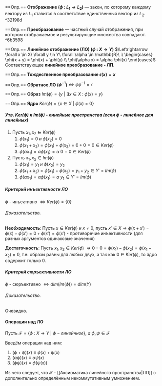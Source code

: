 ==Опр.== **Отображение ($\phi\ :\ L_1 \rightarrow L_2$)** — закон, по которому каждому вектору из $L_1$ ставится в соответствие единственный вектор из $L_2$. ^32198d

==Опр.== **Преобразование** — частный случай отображения, при котором отображаемое  и результирующие множества совпадают. ^6b3598

==Опр.== **Линейное отображение (ЛО) ($\phi\ :\ X \rightarrow Y$)**  $\Leftrightarrow \forall x \in X\ \forall y \in Y\ \forall \alpha \in \mathbb{R}\ :\ \begin{cases} \phi(x + y) = \phi(x) + \phi(y) \\ \phi(\alpha x) = \alpha \phi(x) \end{cases}$
Соответствующее **линейное преобразование - ЛП**.

==Опр.== **Тождественное преобразование $\epsilon(x) = x$**

==Опр.== **Обратное ЛО ($\phi^{-1}$)** $\Leftrightarrow\ \phi\phi^{-1} = \epsilon$

==Опр.== **Образ** $Im(\phi) = \{y\ |\ \exists x \in X\ :\ \phi(x) = y\}$

==Опр.== **Ядро** $Ker(\phi) = \{x \in X\ |\ \phi(x) = 0\}$

##### Утв. $Ker(\phi)\ и\ Im(\phi)$ - линейные пространства *(если $\phi$ - линейное для линейных)*

1. Пусть $x_1, x_2 \in Ker(\phi)$
	1. $\phi(x_1) = 0\ и\ \phi(x_2) = 0$
	2. $\phi(x_1 + x_2) = \phi(x_1) + \phi(x_2) = 0 + 0 = 0 \in Ker(\phi)$
	3. $\phi(\alpha x_1) = \alpha \phi(x_1) = \alpha\ 0 = 0 \in Ker(\phi)$
2. Пусть $x_1, x_2 \in Im(\phi)$
	1. $\phi(x_1) = y_1\ и\ \phi(x_2) = y_2$
	2. $\phi(x_1 + x_2) = \phi(x_1) + \phi(x_2) = y_1 + y_2 \in Y' = Im(\phi)$
	3. $\phi(\alpha x_1) = \alpha \phi(x_1) = \alpha\ y_1 \in Y' = Im(\phi)$

##### Критерий инъективности ЛО

$\phi$ - инъективно $\Leftrightarrow Ker(\phi) = \{0\}$

###### Доказательство.

**Необходимость**: Пусть $x \in Ker(\phi)\ и\ x \neq 0$, пусть $x' \in X \Rightarrow \phi(x + x') = \phi(x) + \phi(x') = 0 + \phi(x') = \phi(x')$ - противоречие инъективности (для разных аргументов одинаковые значения)

**Достаточность**: Пусть $x_1, x_2 \in Ker(\phi)\ \Rightarrow 0 - 0 = \phi(x_1) - \phi(x_2) = \phi(x_1 - x_2) = 0$, т.е. образы равны для любых двух, а так как $0 \in Ker(\phi)$, то ядро содержит только 0.

##### Критерий сюръективности ЛО

$\phi$ - сюръективно $\Leftrightarrow dim(Im(\phi)) = dim(Y)$

###### Доказательство.
Очевидно.

#### Операции над ЛО

Пусть $\mathcal{F} = \{\phi\ :\ X \rightarrow Y\ |\ \phi\ -\ линейчное\},\ а\ \phi, \psi \in \mathcal{F}$

Введём операции над ним:
1. $(\phi + \psi)(x) \equiv \phi(x) + \psi(x)$
2. $(\alpha \psi)(x) \equiv \alpha \psi(x)$
3. $(\phi \psi)(x) \equiv \phi(\psi(x))$

Из чего следует, что $\mathcal{F}$ - [[Аксиоматика линейного пространства|ЛП]] с дополнительно определённым некоммутативным умножением.
